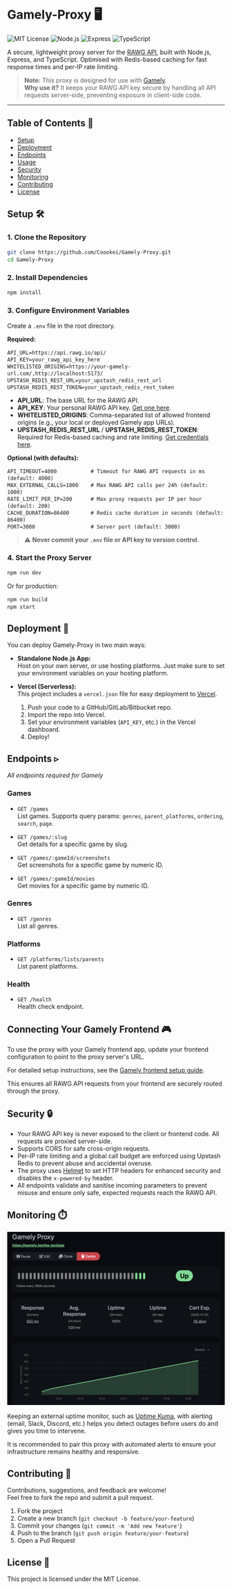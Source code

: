 # Gamely-Proxy 🖥️

![MIT License](https://img.shields.io/badge/license-MIT-green)
![Node.js](https://img.shields.io/badge/node-%3E=18.0.0-brightgreen)
![Express](https://img.shields.io/badge/express.js-5.x-blue)
![TypeScript](https://img.shields.io/badge/typescript-5.x-blue)

A secure, lightweight proxy server for the [RAWG API](https://rawg.io/apidocs), built with Node.js, Express, and TypeScript. Optimised with Redis-based caching for fast response times and per-IP rate limiting.

> **Note:** This proxy is designed for use with [Gamely](https://github.com/Coookei/Gamely).  
> **Why use it?** It keeps your RAWG API key secure by handling all API requests server-side, preventing exposure in client-side code.

---

## Table of Contents 📑

- [Setup](#setup-%EF%B8%8F)
- [Deployment](#deployment-)
- [Endpoints](#endpoints-)
- [Usage](#connecting-your-gamely-frontend-)
- [Security](#security-)
- [Monitoring](#monitoring-%EF%B8%8F)
- [Contributing](#contributing-)
- [License](#license-)

## Setup 🛠️

### 1. Clone the Repository

```bash
git clone https://github.com/Coookei/Gamely-Proxy.git
cd Gamely-Proxy
```

### 2. Install Dependencies

```bash
npm install
```

### 3. Configure Environment Variables

Create a `.env` file in the root directory.

**Required:**

```env
API_URL=https://api.rawg.io/api/
API_KEY=your_rawg_api_key_here
WHITELISTED_ORIGINS=https://your-gamely-url.com/,http://localhost:5173/
UPSTASH_REDIS_REST_URL=your_upstash_redis_rest_url
UPSTASH_REDIS_REST_TOKEN=your_upstash_redis_rest_token
```

- **API_URL**: The base URL for the RAWG API.
- **API_KEY**: Your personal RAWG API key. [Get one here](https://rawg.io/apidocs).
- **WHITELISTED_ORIGINS**: Comma-separated list of allowed frontend origins (e.g., your local or deployed Gamely app URLs).
- **UPSTASH_REDIS_REST_URL** / **UPSTASH_REDIS_REST_TOKEN**: Required for Redis-based caching and rate limiting. [Get credentials here](https://upstash.com/pricing/redis).

**Optional (with defaults):**

```env
API_TIMEOUT=4000           # Timeout for RAWG API requests in ms (default: 4000)
MAX_EXTERNAL_CALLS=1000    # Max RAWG API calls per 24h (default: 1000)
RATE_LIMIT_PER_IP=200      # Max proxy requests per IP per hour (default: 200)
CACHE_DURATION=86400       # Redis cache duration in seconds (default: 86400)
PORT=3000                  # Server port (default: 3000)
```

> ⚠️ **Never commit your `.env` file or API key to version control.**

### 4. Start the Proxy Server

```bash
npm run dev
```

Or for production:

```bash
npm run build
npm start
```

## Deployment 🚀

You can deploy Gamely-Proxy in two main ways:

- **Standalone Node.js App:**  
  Host on your own server, or use hosting platforms. Just make sure to set your environment variables on your hosting platform.

- **Vercel (Serverless):**  
  This project includes a `vercel.json` file for easy deployment to [Vercel](https://vercel.com/).
  1. Push your code to a GitHub/GitLab/Bitbucket repo.
  2. Import the repo into Vercel.
  3. Set your environment variables (`API_KEY`, etc.) in the Vercel dashboard.
  4. Deploy!

## Endpoints ▹

_All endpoints required for Gamely_

### Games

- `GET /games`  
  List games. Supports query params: `genres`, `parent_platforms`, `ordering`, `search`, `page`.

- `GET /games/:slug`  
  Get details for a specific game by slug.

- `GET /games/:gameId/screenshots`  
  Get screenshots for a specific game by numeric ID.

- `GET /games/:gameId/movies`  
  Get movies for a specific game by numeric ID.

### Genres

- `GET /genres`  
  List all genres.

### Platforms

- `GET /platforms/lists/parents`  
  List parent platforms.

### Health

- `GET /health`  
  Health check endpoint.

## Connecting Your Gamely Frontend 🎮

To use the proxy with your Gamely frontend app, update your frontend configuration to point to the proxy server's URL.

For detailed setup instructions, see the [Gamely frontend setup guide](https://github.com/Coookei/Gamely?tab=readme-ov-file#setup-%EF%B8%8F).

This ensures all RAWG API requests from your frontend are securely routed through the proxy.

## Security 🔒

- Your RAWG API key is never exposed to the client or frontend code. All requests are proxied server-side.
- Supports CORS for safe cross-origin requests.
- Per-IP rate limiting and a global call budget are enforced using Upstash Redis to prevent abuse and accidental overuse.
- The proxy uses [Helmet](https://helmetjs.github.io/) to set HTTP headers for enhanced security and disables the `x-powered-by` header.
- All endpoints validate and sanitise incoming parameters to prevent misuse and ensure only safe, expected requests reach the RAWG API.

## Monitoring ⏱️

![Gamely-Proxy uptime monitor](public/screenshots/uptime.png)

Keeping an external uptime monitor, such as [Uptime Kuma](https://github.com/louislam/uptime-kuma), with alerting (email, Slack, Discord, etc.) helps you detect outages before users do and gives you time to intervene.

It is recommended to pair this proxy with automated alerts to ensure your infrastructure remains healthy and responsive.

## Contributing 🤝

Contributions, suggestions, and feedback are welcome!  
Feel free to fork the repo and submit a pull request.

1. Fork the project
2. Create a new branch (`git checkout -b feature/your-feature`)
3. Commit your changes (`git commit -m 'Add new feature'`)
4. Push to the branch (`git push origin feature/your-feature`)
5. Open a Pull Request

## License 📜

This project is licensed under the MIT License.
